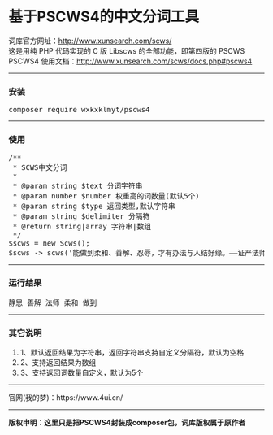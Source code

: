 # 基于PSCWS4的中文分词工具
词库官方网址：http://www.xunsearch.com/scws/<br>
这是用纯 PHP 代码实现的 C 版 Libscws 的全部功能，即第四版的 PSCWS<br>
PSCWS4 使用文档：http://www.xunsearch.com/scws/docs.php#pscws4<br>
<hr>
<h3>安装</h3>
<pre>composer require wxkxklmyt/pscws4</pre>
<hr>
<h3>使用</h3>
<pre>
/**
 * SCWS中文分词
 *
 * @param string $text 分词字符串
 * @param number $number 权重高的词数量(默认5个)
 * @param string $type 返回类型,默认字符串
 * @param string $delimiter 分隔符
 * @return string|array 字符串|数组
 */
$scws = new Scws();
$scws -> scws('能做到柔和、善解、忍辱，才有办法与人结好缘。——证严法师《静思语》');
</pre>
<hr>
<h3>运行结果</h3>
<pre>
静思 善解 法师 柔和 做到
</pre>
<hr>
<h3>其它说明</h3>
<ol>
  <li>1、默认返回结果为字符串，返回字符串支持自定义分隔符，默认为空格</li>
  <li>2、支持返回结果为数组</li>
  <li>3、支持返回词数量自定义，默认为5个</li>
</ol>
<hr>
官网(我的梦)：https://www.4ui.cn/
<hr>
<p><strong>版权申明：这里只是把PSCWS4封装成composer包，词库版权属于原作者</strong></p>

